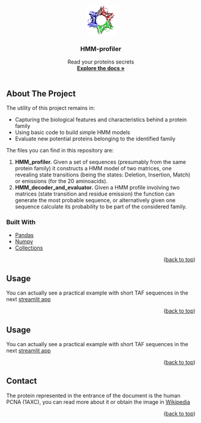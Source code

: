 <div id="top"></div>



<!-- PROJECT LOGO -->
<br />
<div align="center">
  <a href="https://github.com/othneildrew/Best-README-Template">
    <img src="protein_1axc.png" alt="Logo" width="80" height="80">
  </a>

  <h3 align="center">HMM-profiler</h3>

  <p align="center">
    Read your proteins secrets
    <br />
    <a href="https://github.com/Gero1999/code/edit/main/Python/HMM_profile_analyser"><strong>Explore the docs »</strong></a>
    <br />
    <br />
  </p>
</div>




<!-- ABOUT THE PROJECT -->
## About The Project

The utility of this project remains in:
* Capturing the biological features and characteristics behind a protein family
* Using basic code to build simple HMM models
* Evaluate new potential proteins belonging to the identified family

The files you can find in this repository are:

1) **HMM_profiler.** Given a set of sequences (presumably from the same protein family) it constructs a HMM model of two matrices, one revealing state transitions (being the states: Deletion, Insertion, Match) or emissions (for the 20 aminoacids). <br/>
2) **HMM_decoder_and_evaluator.** Given a HMM profile involving two matrices (state transition and residue emission) the function can generate the most probable sequence, or alternatively given one sequence calculate its probability to be part of the considered family.





### Built With

* [Pandas]()
* [Numpy]()
* [Collections]()


<p align="right">(<a href="#top">back to top</a>)</p>



<!-- USAGE EXAMPLES -->
## Usage

You can actually see a practical example with short TAF sequences in the next [streamlit app](https://gero1999-code-streamlitprot-profiler-appapp-uorzny.streamlitapp.com/)

<p align="right">(<a href="#top">back to top</a>)</p>


<!-- USAGE EXAMPLES -->
## Usage

You can actually see a practical example with short TAF sequences in the next [streamlit app](https://gero1999-code-streamlitprot-profiler-appapp-uorzny.streamlitapp.com/)

<p align="right">(<a href="#top">back to top</a>)</p>



<!-- ADDITIONALLY -->
## Contact

The protein represented in the entrance of the document is the human PCNA (1AXC), you can read more about it or obtain the image in [Wikipedia](https://da.wikipedia.org/wiki/Fil:1axc_tricolor.png)


<p align="right">(<a href="#top">back to top</a>)</p>


